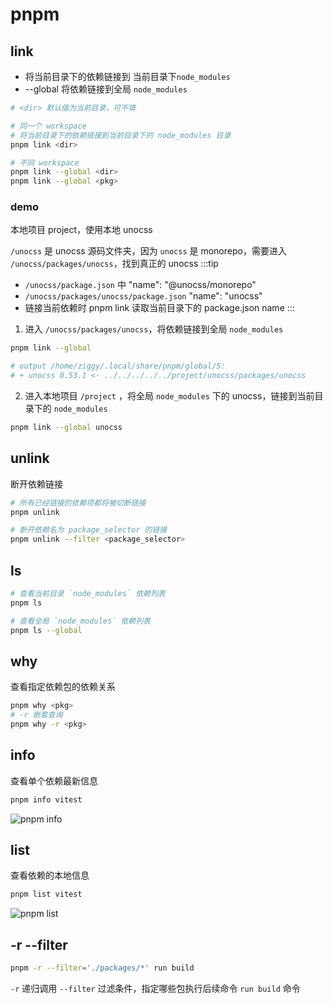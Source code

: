 # pnpm


## link
* 将当前目录下的依赖链接到 当前目录下`node_modules`
* --global 将依赖链接到全局 `node_modules`

```bash
# <dir> 默认值为当前目录，可不填

# 同一个 workspace
# 将当前目录下的依赖链接到当前目录下的 node_modules 目录
pnpm link <dir>

# 不同 workspace
pnpm link --global <dir>
pnpm link --global <pkg>
```

### demo
本地项目 project，使用本地 unocss

`/unocss` 是 unocss 源码文件夹，因为 `unocss` 是 monorepo，需要进入 `/unocss/packages/unocss`，找到真正的 unocss
:::tip
* `/unocss/package.json` 中 "name": "@unocss/monorepo"
* `/unocss/packages/unocss/package.json` "name": "unocss"  
* 链接当前依赖时 pnpm link 读取当前目录下的 package.json name 
:::

1. 进入 `/unocss/packages/unocss`，将依赖链接到全局 `node_modules`
```bash
pnpm link --global

# output /home/ziggy/.local/share/pnpm/global/5:
# + unocss 0.53.1 <- ../../../../../project/unocss/packages/unocss
```
2. 进入本地项目 `/project` ，将全局 `node_modules` 下的 unocss，链接到当前目录下的 `node_modules`
```bash
pnpm link --global unocss
```


## unlink
断开依赖链接
```bash
# 所有已经链接的依赖项都将被切断链接
pnpm unlink

# 断开依赖名为 package_selector 的链接
pnpm unlink --filter <package_selector>
```

## ls
```bash
# 查看当前目录 `node_modules` 依赖列表
pnpm ls

# 查看全局 `node_modules` 依赖列表
pnpm ls --global
```

## why
查看指定依赖包的依赖关系
```bash
pnpm why <pkg>
# -r 嵌套查询
pnpm why -r <pkg>
```

## info
查看单个依赖最新信息
```bash
pnpm info vitest
```

![pnpm info](/img/pnpm_info.png)


## list
查看依赖的本地信息

```bash
pnpm list vitest
```

![pnpm list](/img/pnpm_list.png)

## -r --filter

```bash
pnpm -r --filter='./packages/*' run build
```

`-r` 递归调用
`--filter` 过滤条件，指定哪些包执行后续命令
`run build` 命令
